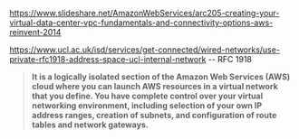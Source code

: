 https://www.slideshare.net/AmazonWebServices/arc205-creating-your-virtual-data-center-vpc-fundamentals-and-connectivity-options-aws-reinvent-2014


https://www.ucl.ac.uk/isd/services/get-connected/wired-networks/use-private-rfc1918-address-space-ucl-internal-network -- RFC 1918

> **It is a logically isolated section of the Amazon Web Services (AWS) cloud where you can launch AWS resources in a virtual network that you define. You have complete control over your virtual networking environment, including selection of your own IP address ranges, creation of subnets, and configuration of route tables and network gateways.**
